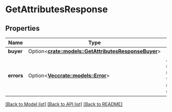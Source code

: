 # GetAttributesResponse

## Properties

Name | Type | Description | Notes
------------ | ------------- | ------------- | -------------
**buyer** | Option<[**crate::models::GetAttributesResponseBuyer**](GetAttributesResponse_buyer.md)> |  | [optional]
**errors** | Option<[**Vec<crate::models::Error>**](Error.md)> | A list of error responses returned when a request is unsuccessful. | [optional]

[[Back to Model list]](../README.md#documentation-for-models) [[Back to API list]](../README.md#documentation-for-api-endpoints) [[Back to README]](../README.md)


